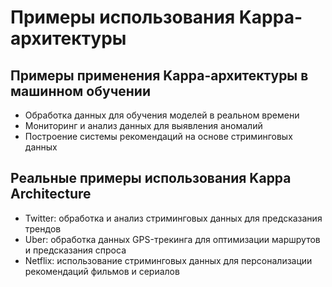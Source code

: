 # Примеры использования Kappa-архитектуры

## Примеры применения Kappa-архитектуры в машинном обучении
- Обработка данных для обучения моделей в реальном времени
- Мониторинг и анализ данных для выявления аномалий
- Построение системы рекомендаций на основе стриминговых данных

## Реальные примеры использования Kappa Architecture
- Twitter: обработка и анализ стриминговых данных для предсказания трендов
- Uber: обработка данных GPS-трекинга для оптимизации маршрутов и предсказания спроса
- Netflix: использование стриминговых данных для персонализации рекомендаций фильмов и сериалов
